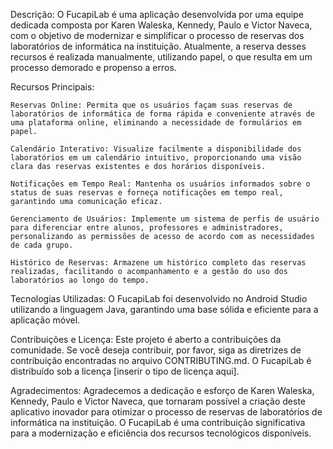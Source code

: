 Descrição:
O FucapiLab é uma aplicação desenvolvida por uma equipe dedicada composta por Karen Waleska, Kennedy, Paulo e Victor Naveca, com o objetivo de modernizar e simplificar o processo de reservas dos laboratórios de informática na instituição. Atualmente, a reserva desses recursos é realizada manualmente, utilizando papel, o que resulta em um processo demorado e propenso a erros.

Recursos Principais:

    Reservas Online: Permita que os usuários façam suas reservas de laboratórios de informática de forma rápida e conveniente através de uma plataforma online, eliminando a necessidade de formulários em papel.

    Calendário Interativo: Visualize facilmente a disponibilidade dos laboratórios em um calendário intuitivo, proporcionando uma visão clara das reservas existentes e dos horários disponíveis.

    Notificações em Tempo Real: Mantenha os usuários informados sobre o status de suas reservas e forneça notificações em tempo real, garantindo uma comunicação eficaz.

    Gerenciamento de Usuários: Implemente um sistema de perfis de usuário para diferenciar entre alunos, professores e administradores, personalizando as permissões de acesso de acordo com as necessidades de cada grupo.

    Histórico de Reservas: Armazene um histórico completo das reservas realizadas, facilitando o acompanhamento e a gestão do uso dos laboratórios ao longo do tempo.

Tecnologias Utilizadas:
O FucapiLab foi desenvolvido no Android Studio utilizando a linguagem Java, garantindo uma base sólida e eficiente para a aplicação móvel.

Contribuições e Licença:
Este projeto é aberto a contribuições da comunidade. Se você deseja contribuir, por favor, siga as diretrizes de contribuição encontradas no arquivo CONTRIBUTING.md. O FucapiLab é distribuído sob a licença [inserir o tipo de licença aqui].

Agradecimentos:
Agradecemos a dedicação e esforço de Karen Waleska, Kennedy, Paulo e Victor Naveca, que tornaram possível a criação deste aplicativo inovador para otimizar o processo de reservas de laboratórios de informática na instituição. O FucapiLab é uma contribuição significativa para a modernização e eficiência dos recursos tecnológicos disponíveis.
